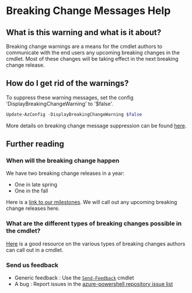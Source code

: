 # Breaking Change Messages Help

## What is this warning and what is it about?

Breaking change warnings are a means for the cmdlet authors to communicate with the end users any upcoming breaking changes in the cmdlet. Most of these changes will be taking effect in the next breaking change release.

## How do I get rid of the warnings?

To suppress these warning messages, set the config 'DisplayBreakingChangeWarning' to '$false'.

```powershell
Update-AzConfig -DisplayBreakingChangeWarning $false
```

More details on breaking change message suppression can be found [here](https://github.com/Azure/azure-powershell/blob/main/documentation/breaking-changes/breaking-changes-attribute-help.md#suppress-the-breaking-change-messages-at-runtime).

## Further reading

### When will the breaking change happen
We have two breaking change releases in a year:
* One in late spring
* One in the fall

Here is a [link to our milestones](https://github.com/Azure/azure-powershell/milestones). We will call out any upcoming breaking change releases here.

### What are the different types of breaking changes possible in the cmdlet?

[Here](https://github.com/Azure/azure-powershell/blob/preview/documentation/breaking-changes/breaking-changes-definition.md
) is a good resource on the various types of breaking changes authors can call out in a cmdlet.

### Send us feedback
* Generic feedback : Use the [`Send-Feedback`](https://docs.microsoft.com/en-us/powershell/module/azurerm.profile/send-feedback?view=azurermps-6.11.0) cmdlet
* A bug : Report issues in the [azure-powershell repository issue list](https://github.com/Azure/azure-powershell/issues) 

